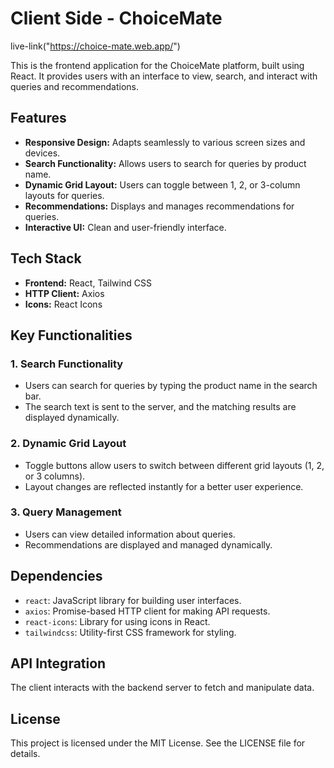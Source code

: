 # Client Side - ChoiceMate
live-link("https://choice-mate.web.app/")

This is the frontend application for the ChoiceMate platform, built using React. It provides users with an interface to view, search, and interact with queries and recommendations.

## Features

- **Responsive Design:** Adapts seamlessly to various screen sizes and devices.
- **Search Functionality:** Allows users to search for queries by product name.
- **Dynamic Grid Layout:** Users can toggle between 1, 2, or 3-column layouts for queries.
- **Recommendations:** Displays and manages recommendations for queries.
- **Interactive UI:** Clean and user-friendly interface.

## Tech Stack

- **Frontend:** React, Tailwind CSS
- **HTTP Client:** Axios
- **Icons:** React Icons


## Key Functionalities

### 1. **Search Functionality**

- Users can search for queries by typing the product name in the search bar.
- The search text is sent to the server, and the matching results are displayed dynamically.

### 2. **Dynamic Grid Layout**

- Toggle buttons allow users to switch between different grid layouts (1, 2, or 3 columns).
- Layout changes are reflected instantly for a better user experience.

### 3. **Query Management**

- Users can view detailed information about queries.
- Recommendations are displayed and managed dynamically.

## Dependencies

- `react`: JavaScript library for building user interfaces.
- `axios`: Promise-based HTTP client for making API requests.
- `react-icons`: Library for using icons in React.
- `tailwindcss`: Utility-first CSS framework for styling.

## API Integration

The client interacts with the backend server to fetch and manipulate data.

## License

This project is licensed under the MIT License. See the LICENSE file for details.
